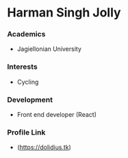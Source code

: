 # Harman Singh Jolly

### Academics

- Jagiellonian University

### Interests

- Cycling

### Development

- Front end developer (React)


### Profile Link

- (https://dolidius.tk)
